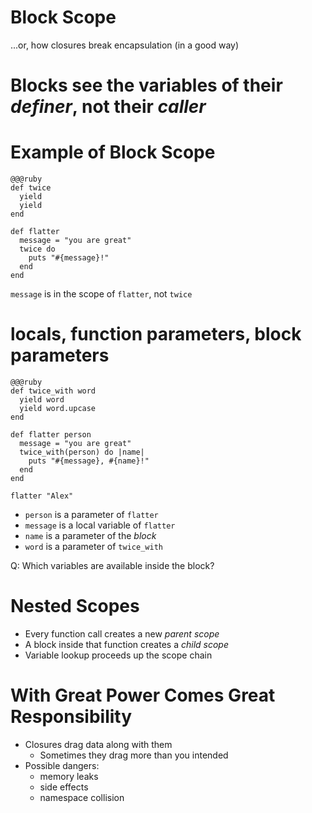 <!SLIDE subsection>
# Block Scope

...or, how closures break encapsulation (in a good way)

# Blocks see the variables of their *definer*, not their *caller*

# Example of Block Scope

    @@@ruby
    def twice
      yield
      yield
    end

    def flatter
      message = "you are great"
      twice do
        puts "#{message}!"
      end
    end

`message` is in the scope of `flatter`, not `twice`

# locals, function parameters, block parameters

    @@@ruby
    def twice_with word
      yield word
      yield word.upcase
    end

    def flatter person
      message = "you are great"
      twice_with(person) do |name|
        puts "#{message}, #{name}!"
      end
    end
    
    flatter "Alex"

* `person` is a parameter of `flatter`
* `message` is a local variable of `flatter`
* `name` is a parameter of the *block*
* `word` is a parameter of `twice_with`

Q: Which variables are available inside the block?

# Nested Scopes

* Every function call creates a new *parent scope*
* A block inside that function creates a *child scope*
* Variable lookup proceeds up the scope chain

# With Great Power Comes Great Responsibility

* Closures drag data along with them
  * Sometimes they drag more than you intended
* Possible dangers:
  * memory leaks
  * side effects
  * namespace collision
  

